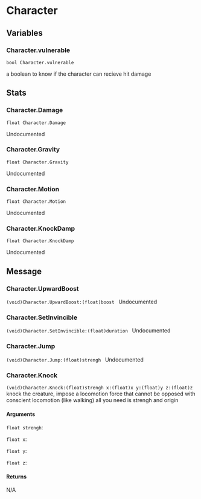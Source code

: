 # Character
## Variables
### Character.vulnerable
`bool Character.vulnerable`

a boolean to know if the character can recieve hit damage
## Stats
### Character.Damage
`float Character.Damage`

Undocumented
### Character.Gravity
`float Character.Gravity`

Undocumented
### Character.Motion
`float Character.Motion`

Undocumented
### Character.KnockDamp
`float Character.KnockDamp`

Undocumented
## Message
### Character.UpwardBoost
`(void)Character.UpwardBoost:(float)boost `
Undocumented
### Character.SetInvincible
`(void)Character.SetInvincible:(float)duration `
Undocumented
### Character.Jump
`(void)Character.Jump:(float)strengh `
Undocumented
### Character.Knock
`(void)Character.Knock:(float)strengh x:(float)x y:(float)y z:(float)z `
knock the creature, impose a locomotion force that cannot be opposed with conscient locomotion (like walking)
            all you need is strengh and origin
#### Arguments
`float strengh`: 

`float x`: 

`float y`: 

`float z`: 

#### Returns
N/A

